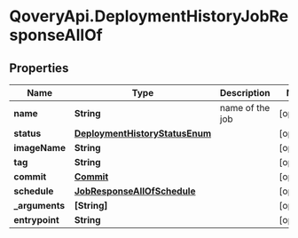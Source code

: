 # QoveryApi.DeploymentHistoryJobResponseAllOf

## Properties

Name | Type | Description | Notes
------------ | ------------- | ------------- | -------------
**name** | **String** | name of the job | [optional] 
**status** | [**DeploymentHistoryStatusEnum**](DeploymentHistoryStatusEnum.md) |  | [optional] 
**imageName** | **String** |  | [optional] 
**tag** | **String** |  | [optional] 
**commit** | [**Commit**](Commit.md) |  | [optional] 
**schedule** | [**JobResponseAllOfSchedule**](JobResponseAllOfSchedule.md) |  | [optional] 
**_arguments** | **[String]** |  | [optional] 
**entrypoint** | **String** |  | [optional] 


